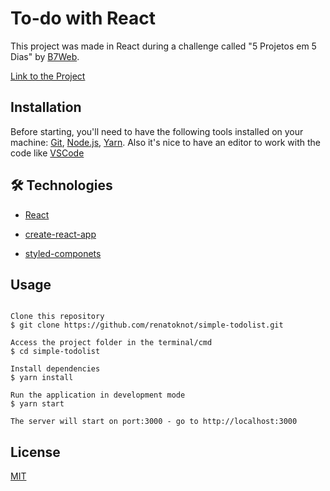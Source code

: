 # To-do with React

This project was made in React during a challenge called "5 Projetos em 5 Dias" by [B7Web](https://b7web.com.br/fullstack/).

[Link to the Project](https://renato-simpletodolist.netlify.app/)

## Installation

Before starting, you'll need to have the following tools installed on your machine:
[Git](https://git-scm.com), [Node.js](https://nodejs.org/en/), [Yarn](https://classic.yarnpkg.com/en/docs/install#windows-stable).
Also it's nice to have an editor to work with the code like [VSCode](https://code.visualstudio.com/)

## 🛠 Technologies

- [React](https://pt-br.reactjs.org/)

- [create-react-app](https://github.com/facebook/create-react-app)

- [styled-componets](https://styled-components.com/)

## Usage

```

Clone this repository
$ git clone https://github.com/renatoknot/simple-todolist.git

Access the project folder in the terminal/cmd
$ cd simple-todolist

Install dependencies
$ yarn install

Run the application in development mode
$ yarn start

The server will start on port:3000 - go to http://localhost:3000

```

## License

[MIT](https://choosealicense.com/licenses/mit/)
